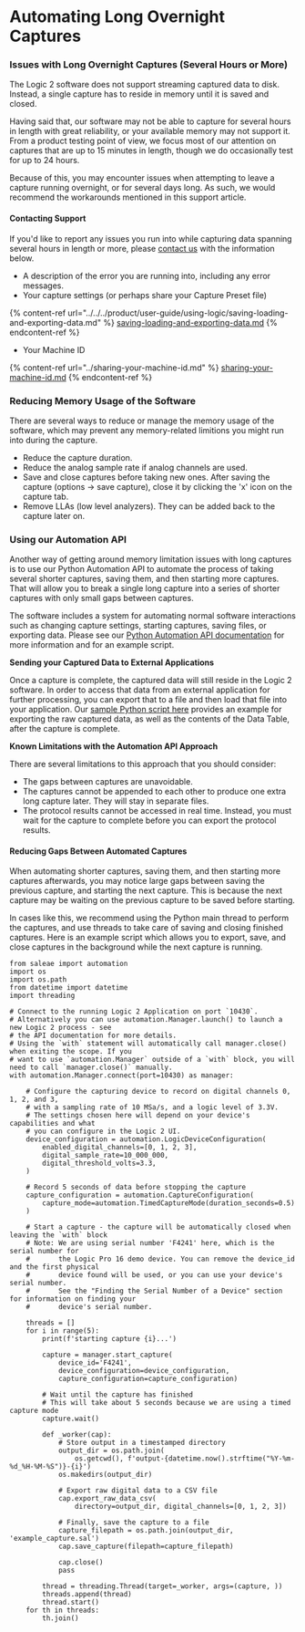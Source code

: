 # Automating Long Overnight Captures

### Issues with Long Overnight Captures (Several Hours or More)

The Logic 2 software does not support streaming captured data to disk. Instead, a single capture has to reside in memory until it is saved and closed.&#x20;

Having said that, our software may not be able to capture for several hours in length with great reliability, or your available memory may not support it. From a product testing point of view, we focus most of our attention on captures that are up to 15 minutes in length, though we do occasionally test for up to 24 hours.

Because of this, you may encounter issues when attempting to leave a capture running overnight, or for several days long. As such, we would recommend the workarounds mentioned in this support article.&#x20;

#### Contacting Support

If you'd like to report any issues you run into while capturing data spanning several hours in length or more, please [contact us](https://contact.saleae.com/hc/en-us/requests/new) with the information below.

* A description of the error you are running into, including any error messages.
* Your capture settings (or perhaps share your Capture Preset file)

{% content-ref url="../../../product/user-guide/using-logic/saving-loading-and-exporting-data.md" %}
[saving-loading-and-exporting-data.md](../../../product/user-guide/using-logic/saving-loading-and-exporting-data.md)
{% endcontent-ref %}

* &#x20;Your Machine ID

{% content-ref url="../sharing-your-machine-id.md" %}
[sharing-your-machine-id.md](../sharing-your-machine-id.md)
{% endcontent-ref %}

### Reducing Memory Usage of the Software

There are several ways to reduce or manage the memory usage of the software, which may prevent any memory-related limitions you might run into during the capture.

* Reduce the capture duration.
* Reduce the analog sample rate if analog channels are used.
* Save and close captures before taking new ones. After saving the capture (options -> save capture), close it by clicking the 'x' icon on the capture tab.
* Remove LLAs (low level analyzers). They can be added back to the capture later on.

### **Using our Automation API**

Another way of getting around memory limitation issues with long captures is to use our Python Automation API to automate the process of taking several shorter captures, saving them, and then starting more captures. That will allow you to break a single long capture into a series of shorter captures with only small gaps between captures.

The software includes a system for automating normal software interactions such as changing capture settings, starting captures, saving files, or exporting data. Please see our [Python Automation API documentation](https://saleae.github.io/logic2-automation/) for more information and for an example script.

**Sending your Captured Data to External Applications**

Once a capture is complete, the captured data will still reside in the Logic 2 software. In order to access that data from an external application for further processing, you can export that to a file and then load that file into your application. Our [sample Python script here](https://saleae.github.io/logic2-automation/getting_started.html) provides an example for exporting the raw captured data, as well as the contents of the Data Table, after the capture is complete.

**Known Limitations with the Automation API Approach**

There are several limitations to this approach that you should consider:

* The gaps between captures are unavoidable.
* The captures cannot be appended to each other to produce one extra long capture later. They will stay in separate files.
* The protocol results cannot be accessed in real time. Instead, you must wait for the capture to complete before you can export the protocol results.

#### Reducing Gaps Between Automated Captures

When automating shorter captures, saving them, and then starting more captures afterwards, you may notice large gaps between saving the previous capture, and starting the next capture. This is because the next capture may be waiting on the previous capture to be saved before starting.

In cases like this, we recommend using the Python main thread to perform the captures, and use threads to take care of saving and closing finished captures. Here is an example script which allows you to export, save, and close captures in the background while the next capture is running.

```
from saleae import automation
import os
import os.path
from datetime import datetime
import threading

# Connect to the running Logic 2 Application on port `10430`.
# Alternatively you can use automation.Manager.launch() to launch a new Logic 2 process - see
# the API documentation for more details.
# Using the `with` statement will automatically call manager.close() when exiting the scope. If you
# want to use `automation.Manager` outside of a `with` block, you will need to call `manager.close()` manually.
with automation.Manager.connect(port=10430) as manager:

    # Configure the capturing device to record on digital channels 0, 1, 2, and 3,
    # with a sampling rate of 10 MSa/s, and a logic level of 3.3V.
    # The settings chosen here will depend on your device's capabilities and what
    # you can configure in the Logic 2 UI.
    device_configuration = automation.LogicDeviceConfiguration(
        enabled_digital_channels=[0, 1, 2, 3],
        digital_sample_rate=10_000_000,
        digital_threshold_volts=3.3,
    )

    # Record 5 seconds of data before stopping the capture
    capture_configuration = automation.CaptureConfiguration(
        capture_mode=automation.TimedCaptureMode(duration_seconds=0.5)
    )

    # Start a capture - the capture will be automatically closed when leaving the `with` block
    # Note: We are using serial number 'F4241' here, which is the serial number for
    #       the Logic Pro 16 demo device. You can remove the device_id and the first physical
    #       device found will be used, or you can use your device's serial number.
    #       See the "Finding the Serial Number of a Device" section for information on finding your
    #       device's serial number.

    threads = []
    for i in range(5):
        print(f'starting capture {i}...')

        capture = manager.start_capture(
            device_id='F4241',
            device_configuration=device_configuration,
            capture_configuration=capture_configuration)

        # Wait until the capture has finished
        # This will take about 5 seconds because we are using a timed capture mode
        capture.wait()

        def _worker(cap):
            # Store output in a timestamped directory
            output_dir = os.path.join(
                os.getcwd(), f'output-{datetime.now().strftime("%Y-%m-%d_%H-%M-%S")}-{i}')
            os.makedirs(output_dir)

            # Export raw digital data to a CSV file
            cap.export_raw_data_csv(
                directory=output_dir, digital_channels=[0, 1, 2, 3])

            # Finally, save the capture to a file
            capture_filepath = os.path.join(output_dir, 'example_capture.sal')
            cap.save_capture(filepath=capture_filepath)

            cap.close()
            pass

        thread = threading.Thread(target=_worker, args=(capture, ))
        threads.append(thread)
        thread.start()
    for th in threads:
        th.join()
```
